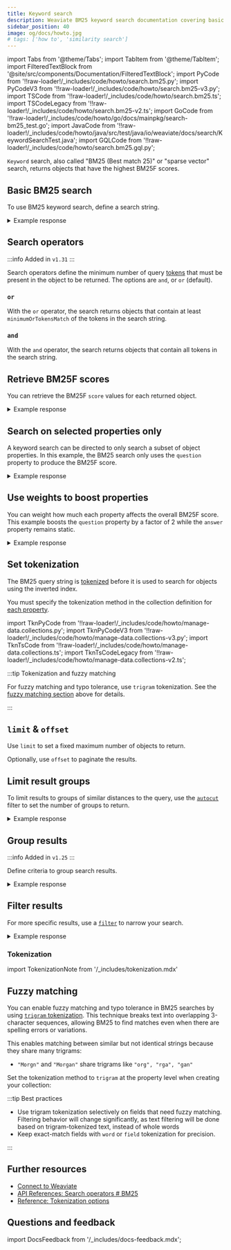 ```yaml
---
title: Keyword search
description: Weaviate BM25 keyword search documentation covering basic queries, search operators, scoring, property targeting, weighting, tokenization, filtering and fuzzy matching.
sidebar_position: 40
image: og/docs/howto.jpg
# tags: ['how to', 'similarity search']
---
```


import Tabs from '@theme/Tabs';
import TabItem from '@theme/TabItem';
import FilteredTextBlock from '@site/src/components/Documentation/FilteredTextBlock';
import PyCode from '!!raw-loader!/\_includes/code/howto/search.bm25.py';
import PyCodeV3 from '!!raw-loader!/\_includes/code/howto/search.bm25-v3.py';
import TSCode from '!!raw-loader!/\_includes/code/howto/search.bm25.ts';
import TSCodeLegacy from '!!raw-loader!/\_includes/code/howto/search.bm25-v2.ts';
import GoCode from '!!raw-loader!/\_includes/code/howto/go/docs/mainpkg/search-bm25_test.go';
import JavaCode from '!!raw-loader!/\_includes/code/howto/java/src/test/java/io/weaviate/docs/search/KeywordSearchTest.java';
import GQLCode from '!!raw-loader!/\_includes/code/howto/search.bm25.gql.py';

`Keyword` search, also called "BM25 (Best match 25)" or "sparse vector" search, returns objects that have the highest BM25F scores.

## Basic BM25 search

To use BM25 keyword search, define a search string.

<Tabs groupId="languages">
  <TabItem value="py" label="Python Client v4">
    <FilteredTextBlock
      text={PyCode}
      startMarker="# BM25BasicPython"
      endMarker="# END BM25BasicPython"
      language="python"
    />
  </TabItem>

  <TabItem value="py3" label="Python Client v3">
    <FilteredTextBlock
      text={PyCodeV3}
      startMarker="# BM25BasicPython"
      endMarker="# END BM25BasicPython"
      language="pyv3"
    />
  </TabItem>

  <TabItem value="js" label="JS/TS Client v3">
    <FilteredTextBlock
      text={TSCode}
      startMarker="// START Basic"
      endMarker="// END Basic"
      language="js"
    />
  </TabItem>

   <TabItem value="js2" label="JS/TS Client v2">
    <FilteredTextBlock
      text={TSCodeLegacy}
      startMarker="// START Basic"
      endMarker="// END Basic"
      language="tsv2"
    />
  </TabItem>

   <TabItem value="go" label="Go">
    <FilteredTextBlock
      text={GoCode}
      startMarker="// START Basic"
      endMarker="// END Basic"
      language="go"
    />
  </TabItem>

  <TabItem value="java" label="Java">
    <FilteredTextBlock
      text={JavaCode}
      startMarker="// START Basic"
      endMarker="// END Basic"
      language="java"
    />
  </TabItem>

  <TabItem value="graphql" label="GraphQL">
    <FilteredTextBlock
      text={PyCodeV3}
      startMarker="# BM25BasicGraphQL"
      endMarker="# END BM25BasicGraphQL"
      language="graphql"
    />
  </TabItem>
</Tabs>

<details>
  <summary>Example response</summary>

The response is like this:

<FilteredTextBlock
  text={PyCodeV3}
  startMarker="# Expected BM25Basic results"
  endMarker="# END Expected BM25Basic results"
  language="json"
/>

</details>

## Search operators

:::info Added in `v1.31`
:::

Search operators define the minimum number of query [tokens](#set-tokenization) that must be present in the object to be returned. The options are `and`, or `or` (default).

### `or`

With the `or` operator, the search returns objects that contain at least `minimumOrTokensMatch` of the tokens in the search string.

<Tabs groupId="languages">
  <TabItem value="py" label="Python Client v4">
    <FilteredTextBlock
      text={PyCode}
      startMarker="# START BM25OperatorOrWithMin"
      endMarker="# END BM25OperatorOrWithMin"
      language="python"
    />
  </TabItem>
  <TabItem value="graphql" label="GraphQL">
    <FilteredTextBlock
      text={GQLCode}
      startMarker="# START BM25OperatorOrWithMin"
      endMarker="# END BM25OperatorOrWithMin"
      language="python"
    />
  </TabItem>
</Tabs>

### `and`

With the `and` operator, the search returns objects that contain all tokens in the search string.

<Tabs groupId="languages">
  <TabItem value="py" label="Python Client v4">
    <FilteredTextBlock
      text={PyCode}
      startMarker="# START BM25OperatorAnd"
      endMarker="# END BM25OperatorAnd"
      language="python"
    />
  </TabItem>
  <TabItem value="graphql" label="GraphQL">
    <FilteredTextBlock
      text={GQLCode}
      startMarker="# START BM25OperatorAnd"
      endMarker="# END BM25OperatorAnd"
      language="python"
    />
  </TabItem>
</Tabs>

## Retrieve BM25F scores

You can retrieve the BM25F `score` values for each returned object.

<Tabs groupId="languages">
  <TabItem value="py" label="Python Client v4">
    <FilteredTextBlock
      text={PyCode}
      startMarker="# BM25WithScorePython"
      endMarker="# END BM25WithScorePython"
      language="python"
    />
  </TabItem>

  <TabItem value="py3" label="Python Client v3">
    <FilteredTextBlock
      text={PyCodeV3}
      startMarker="# BM25WithScorePython"
      endMarker="# END BM25WithScorePython"
      language="pyv3"
    />
  </TabItem>

  <TabItem value="js" label="JS/TS Client v3">
    <FilteredTextBlock
      text={TSCode}
      startMarker="// START Score"
      endMarker="// END Score"
      language="js"
    />
  </TabItem>

  <TabItem value="js2" label="JS/TS Client v2">
    <FilteredTextBlock
      text={TSCodeLegacy}
      startMarker="// START Score"
      endMarker="// END Score"
      language="tsv2"
    />
  </TabItem>

  <TabItem value="go" label="Go">
    <FilteredTextBlock
      text={GoCode}
      startMarker="// START Score"
      endMarker="// END Score"
      language="go"
    />
  </TabItem>

  <TabItem value="java" label="Java">
    <FilteredTextBlock
      text={JavaCode}
      startMarker="// START Score"
      endMarker="// END Score"
      language="java"
    />
  </TabItem>

  <TabItem value="graphql" label="GraphQL">
    <FilteredTextBlock
      text={PyCodeV3}
      startMarker="# BM25WithScoreGraphQL"
      endMarker="# END BM25WithScoreGraphQL"
      language="graphql"
    />
  </TabItem>
</Tabs>

<details>
  <summary>Example response</summary>

The response is like this:

<FilteredTextBlock
  text={PyCodeV3}
  startMarker="# Expected BM25WithScore results"
  endMarker="# END Expected BM25WithScore results"
  language="json"
/>

</details>

## Search on selected properties only

A keyword search can be directed to only search a subset of object properties. In this example, the BM25 search only uses the `question` property to produce the BM25F score.

<Tabs groupId="languages">
  <TabItem value="py" label="Python Client v4">
    <FilteredTextBlock
      text={PyCode}
      startMarker="# BM25WithPropertiesPython"
      endMarker="# END BM25WithPropertiesPython"
      language="python"
    />
  </TabItem>

  <TabItem value="py3" label="Python Client v3">
    <FilteredTextBlock
      text={PyCodeV3}
      startMarker="# BM25WithPropertiesPython"
      endMarker="# END BM25WithPropertiesPython"
      language="pyv3"
    />
  </TabItem>

  <TabItem value="js" label="JS/TS Client v3">
    <FilteredTextBlock
      text={TSCode}
      startMarker="// START Properties"
      endMarker="// END Properties"
      language="js"
    />
  </TabItem>

  <TabItem value="js2" label="JS/TS Client v2">
    <FilteredTextBlock
      text={TSCodeLegacy}
      startMarker="// START Properties"
      endMarker="// END Properties"
      language="tsv2"
    />
  </TabItem>

  <TabItem value="go" label="Go">
    <FilteredTextBlock
      text={GoCode}
      startMarker="// START Properties"
      endMarker="// END Properties"
      language="go"
    />
  </TabItem>

  <TabItem value="java" label="Java">
    <FilteredTextBlock
      text={JavaCode}
      startMarker="// START Properties"
      endMarker="// END Properties"
      language="java"
    />
  </TabItem>

  <TabItem value="graphql" label="GraphQL">
    <FilteredTextBlock
      text={PyCodeV3}
      startMarker="# BM25WithPropertiesGraphQL"
      endMarker="# END BM25WithPropertiesGraphQL"
      language="graphql"
    />
  </TabItem>
</Tabs>

<details>
  <summary>Example response</summary>

The response is like this:

<FilteredTextBlock
  text={PyCodeV3}
  startMarker="# Expected BM25WithProperties results"
  endMarker="# END Expected BM25WithProperties results"
  language="json"
/>

</details>

## Use weights to boost properties

You can weight how much each property affects the overall BM25F score. This example boosts the `question` property by a factor of 2 while the `answer` property remains static.

<Tabs groupId="languages">
  <TabItem value="py" label="Python Client v4">
    <FilteredTextBlock
      text={PyCode}
      startMarker="# BM25WithBoostedPropertiesPython"
      endMarker="# END BM25WithBoostedPropertiesPython"
      language="python"
    />
  </TabItem>

  <TabItem value="py3" label="Python Client v3">
    <FilteredTextBlock
      text={PyCodeV3}
      startMarker="# BM25WithBoostedPropertiesPython"
      endMarker="# END BM25WithBoostedPropertiesPython"
      language="pyv3"
    />
  </TabItem>

  <TabItem value="js" label="JS/TS Client v3">
    <FilteredTextBlock
      text={TSCode}
      startMarker="// START Boost"
      endMarker="// END Boost"
      language="js"
    />
  </TabItem>

  <TabItem value="js2" label="JS/TS Client v2">
    <FilteredTextBlock
      text={TSCodeLegacy}
      startMarker="// START Boost"
      endMarker="// END Boost"
      language="tsv2"
    />
  </TabItem>

  <TabItem value="java" label="Java">
    <FilteredTextBlock
      text={JavaCode}
      startMarker="// START Boost"
      endMarker="// END Boost"
      language="java"
    />
  </TabItem>

  <TabItem value="go" label="Go">
    <FilteredTextBlock
      text={GoCode}
      startMarker="// START Boost"
      endMarker="// END Boost"
      language="go"
    />
  </TabItem>

  <TabItem value="graphql" label="GraphQL">
    <FilteredTextBlock
      text={PyCodeV3}
      startMarker="# BM25WithBoostedPropertiesGraphQL"
      endMarker="# END BM25WithBoostedPropertiesGraphQL"
      language="graphql"
    />
  </TabItem>
</Tabs>

<details>
  <summary>Example response</summary>

The response is like this:

<FilteredTextBlock
  text={PyCodeV3}
  startMarker="# Expected BM25WithBoostedProperties results"
  endMarker="# END Expected BM25WithBoostedProperties results"
  language="json"
/>

</details>

## Set tokenization

The BM25 query string is [tokenized](../config-refs/collections.mdx#tokenization) before it is used to search for objects using the inverted index.

You must specify the tokenization method in the collection definition for [each property](../manage-collections/vector-config.mdx#property-level-settings).

import TknPyCode from '!!raw-loader!/\_includes/code/howto/manage-data.collections.py';
import TknPyCodeV3 from '!!raw-loader!/\_includes/code/howto/manage-data.collections-v3.py';
import TknTsCode from '!!raw-loader!/\_includes/code/howto/manage-data.collections.ts';
import TknTsCodeLegacy from '!!raw-loader!/\_includes/code/howto/manage-data.collections-v2.ts';

<Tabs groupId="languages">
  <TabItem value="py" label="Python Client v4">
    <FilteredTextBlock
      text={TknPyCode}
      startMarker="# START PropModuleSettings"
      endMarker="# END PropModuleSettings"
      language="py"
    />
  </TabItem>

  <TabItem value="py3" label="Python Client v3">
    <FilteredTextBlock
      text={TknPyCodeV3}
      startMarker="# START PropModuleSettings"
      endMarker="# END PropModuleSettings"
      language="pyv3"
    />
  </TabItem>

  <TabItem value="js" label="JS/TS Client v3">
    <FilteredTextBlock
      text={TknTsCode}
      startMarker="// START PropModuleSettings"
      endMarker="// END PropModuleSettings"
      language="ts"
    />
  </TabItem>

  <TabItem value="js2" label="JS/TS Client v2">
    <FilteredTextBlock
      text={TknTsCodeLegacy}
      startMarker="// START PropModuleSettings"
      endMarker="// END PropModuleSettings"
      language="tsv2"
    />
  </TabItem>

  <TabItem value="java" label="Java">
    <FilteredTextBlock
      text={JavaCode}
      startMarker="// START PropModuleSettings"
      endMarker="// END PropModuleSettings"
      language="java"
    />
  </TabItem>
</Tabs>

:::tip Tokenization and fuzzy matching

For fuzzy matching and typo tolerance, use `trigram` tokenization. See the [fuzzy matching section](#fuzzy-matching) above for details.

:::

## `limit` & `offset`

Use `limit` to set a fixed maximum number of objects to return.

Optionally, use `offset` to paginate the results.

<Tabs groupId="languages">
  <TabItem value="py" label="Python Client v4">
    <FilteredTextBlock
      text={PyCode}
      startMarker="# START limit Python"
      endMarker="# END limit Python"
      language="py"
    />
  </TabItem>

  <TabItem value="py3" label="Python Client v3">
    <FilteredTextBlock
      text={PyCodeV3}
      startMarker="# START limit Python"
      endMarker="# END limit Python"
      language="pyv3"
    />
  </TabItem>

  <TabItem value="js" label="JS/TS Client v3">
    <FilteredTextBlock
      text={TSCode}
      startMarker="// START limit"
      endMarker="// END limit"
      language="ts"
    />
  </TabItem>

  <TabItem value="js2" label="JS/TS Client v2">
    <FilteredTextBlock
      text={TSCodeLegacy}
      startMarker="// START limit"
      endMarker="// END limit"
      language="tsv2"
    />
  </TabItem>

  <TabItem value="go" label="Go">
    <FilteredTextBlock
      text={GoCode}
      startMarker="// START limit"
      endMarker="// END limit"
      language="go"
    />
  </TabItem>

  <TabItem value="java" label="Java">
    <FilteredTextBlock
      text={JavaCode}
      startMarker="// START limit"
      endMarker="// END limit"
      language="java"
    />
  </TabItem>

  <TabItem value="graphql" label="GraphQL">
    <FilteredTextBlock
      text={PyCodeV3}
      startMarker="# START limit GraphQL"
      endMarker="# END limit GraphQL"
      language="graphql"
    />
  </TabItem>
</Tabs>

## Limit result groups

To limit results to groups of similar distances to the query, use the [`autocut`](../api/graphql/additional-operators.md#autocut) filter to set the number of groups to return.

<Tabs groupId="languages">
  <TabItem value="py" label="Python Client v4">
    <FilteredTextBlock
      text={PyCode}
      startMarker="# START autocut Python"
      endMarker="# END autocut Python"
      language="py"
    />
  </TabItem>

  <TabItem value="py3" label="Python Client v3">
    <FilteredTextBlock
      text={PyCodeV3}
      startMarker="# START autocut Python"
      endMarker="# END autocut Python"
      language="pyv3"
    />
  </TabItem>

  <TabItem value="js" label="JS/TS Client v3">
    <FilteredTextBlock
      text={TSCode}
      startMarker="// START autocut"
      endMarker="// END autocut"
      language="ts"
    />
  </TabItem>

  <TabItem value="js2" label="JS/TS Client v2">
    <FilteredTextBlock
      text={TSCodeLegacy}
      startMarker="// START autocut"
      endMarker="// END autocut"
      language="tsv2"
    />
  </TabItem>

  <TabItem value="go" label="Go">
    <FilteredTextBlock
      text={GoCode}
      startMarker="// START autocut"
      endMarker="// END autocut"
      language="go"
    />
  </TabItem>

  <TabItem value="java" label="Java">
    <FilteredTextBlock
      text={JavaCode}
      startMarker="// START autocut"
      endMarker="// END autocut"
      language="java"
    />
  </TabItem>

  <TabItem value="graphql" label="GraphQL">
    <FilteredTextBlock
      text={PyCodeV3}
      startMarker="# START autocut GraphQL"
      endMarker="# END autocut GraphQL"
      language="graphql"
    />
  </TabItem>
</Tabs>

<details>
  <summary>Example response</summary>

The response is like this:

<FilteredTextBlock
  text={PyCodeV3}
  startMarker="# START Expected autocut results"
  endMarker="# END Expected autocut results"
  language="json"
/>

</details>

## Group results

:::info Added in `v1.25`
:::

Define criteria to group search results.

<Tabs groupId="languages">
  <TabItem value="py" label="Python Client v4">
    <FilteredTextBlock
      text={PyCode}
      startMarker="# START BM25GroupByPy4"
      endMarker="# END BM25GroupByPy4"
      language="py"
    />
  </TabItem>

  <TabItem value="java" label="Java">
    <FilteredTextBlock
      text={JavaCode}
      startMarker="// START BM25GroupBy"
      endMarker="// END BM25GroupBy"
      language="java"
    />
  </TabItem>
</Tabs>

<details>
  <summary>Example response</summary>

The response is like this:

```
'Jeopardy!'
'Double Jeopardy!'
```

</details>

## Filter results

For more specific results, use a [`filter`](../api/graphql/filters.md) to narrow your search.

<Tabs groupId="languages">
  <TabItem value="py" label="Python Client v4">
    <FilteredTextBlock
      text={PyCode}
      startMarker="# BM25WithFilterPython"
      endMarker="# END BM25WithFilterPython"
      language="python"
    />
  </TabItem>

  <TabItem value="py3" label="Python Client v3">
    <FilteredTextBlock
      text={PyCodeV3}
      startMarker="# BM25WithFilterPython"
      endMarker="# END BM25WithFilterPython"
      language="pyv3"
    />
  </TabItem>

  <TabItem value="js" label="JS/TS Client v3">
    <FilteredTextBlock
      text={TSCode}
      startMarker="// START Filter"
      endMarker="// END Filter"
      language="js"
    />
  </TabItem>

  <TabItem value="js2" label="JS/TS Client v2">
    <FilteredTextBlock
      text={TSCodeLegacy}
      startMarker="// START Filter"
      endMarker="// END Filter"
      language="tsv2"
    />
  </TabItem>

  <TabItem value="go" label="Go">
    <FilteredTextBlock
      text={GoCode}
      startMarker="// START Filter"
      endMarker="// END Filter"
      language="go"
    />
  </TabItem>

  <TabItem value="java" label="Java">
    <FilteredTextBlock
      text={JavaCode}
      startMarker="// START Filter"
      endMarker="// END Filter"
      language="java"
    />
  </TabItem>

  <TabItem value="graphql" label="GraphQL">
    <FilteredTextBlock
      text={PyCodeV3}
      startMarker="# BM25WithFilterGraphQL"
      endMarker="# END BM25WithFilterGraphQL"
      language="graphql"
    />
  </TabItem>
</Tabs>

<details>
  <summary>Example response</summary>

The response is like this:

<FilteredTextBlock
  text={PyCodeV3}
  startMarker="# Expected BM25WithFilter results"
  endMarker="# END Expected BM25WithFilter results"
  language="json"
/>

</details>

### Tokenization

import TokenizationNote from '/\_includes/tokenization.mdx'

<TokenizationNote />

## Fuzzy matching

You can enable fuzzy matching and typo tolerance in BM25 searches by using [`trigram` tokenization](../config-refs/collections.mdx#tokenization). This technique breaks text into overlapping 3-character sequences, allowing BM25 to find matches even when there are spelling errors or variations.

This enables matching between similar but not identical strings because they share many trigrams:

- `"Morgn"` and `"Morgan"` share trigrams like `"org", "rga", "gan"`

Set the tokenization method to `trigram` at the property level when creating your collection:

<Tabs groupId="languages">
  <TabItem value="py" label="Python Client v4">
    <FilteredTextBlock
      text={TknPyCode}
      startMarker="# START TrigramTokenization"
      endMarker="# END TrigramTokenization"
      language="py"
    />
  </TabItem>
  <TabItem value="js" label="JS/TS Client v3">
    <FilteredTextBlock
      text={TknTsCode}
      startMarker="// START TrigramTokenization"
      endMarker="// END TrigramTokenization"
      language="ts"
    />
  </TabItem>
</Tabs>

:::tip Best practices

- Use trigram tokenization selectively on fields that need fuzzy matching. Filtering behavior will change significantly, as text filtering will be done based on trigram-tokenized text, instead of whole words
- Keep exact-match fields with `word` or `field` tokenization for precision. 

:::


## Further resources

- [Connect to Weaviate](../connections/index.mdx)
- [API References: Search operators # BM25](../api/graphql/search-operators.md#bm25)
- [Reference: Tokenization options](../config-refs/collections.mdx#tokenization)

## Questions and feedback

import DocsFeedback from '/\_includes/docs-feedback.mdx';

<DocsFeedback/>
